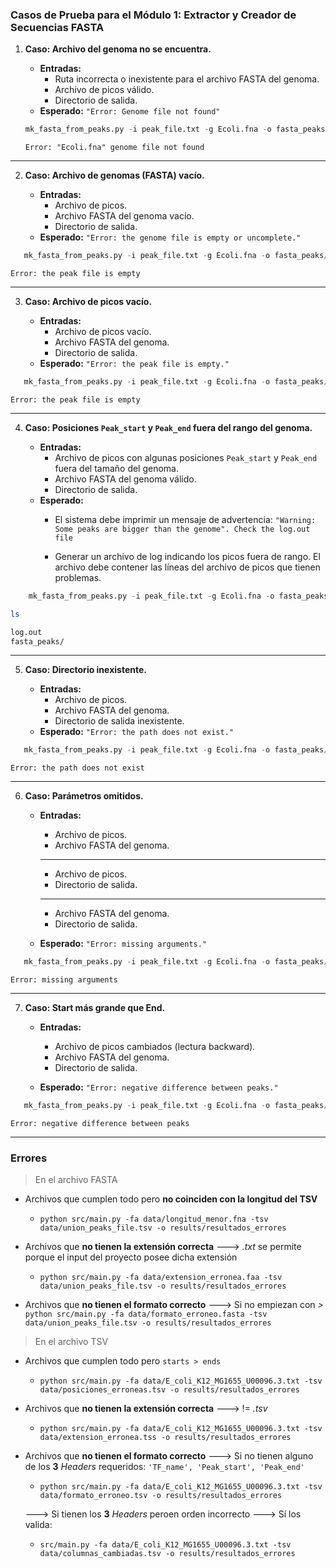 ### Casos de Prueba para el Módulo 1: Extractor y Creador de Secuencias FASTA


1.  **Caso: Archivo del genoma no se encuentra.**
    
    -   **Entradas:**
        -   Ruta incorrecta o inexistente para el archivo FASTA del genoma.
        -   Archivo de picos válido.
        -   Directorio de salida.
    -   **Esperado:** `"Error: Genome file not found"`
    
    ```python
    mk_fasta_from_peaks.py -i peak_file.txt -g Ecoli.fna -o fasta_peaks/ 
    ```
    ```
    Error: "Ecoli.fna" genome file not found
    ```
 
  ---
2.  **Caso: Archivo de genomas (FASTA) vacío.**
    
    -   **Entradas:**
        -   Archivo de picos.
        -   Archivo FASTA del genoma vacío.
        -   Directorio de salida.
    -   **Esperado:** `"Error: the genome file is empty or uncomplete."`

 ```python
    mk_fasta_from_peaks.py -i peak_file.txt -g Ecoli.fna -o fasta_peaks/ 
```
  
```
Error: the peak file is empty
``` 
---
3.  **Caso: Archivo de picos vacío.**
    
    -   **Entradas:**
        -   Archivo de picos vacío.
        -   Archivo FASTA del genoma.
        -   Directorio de salida.
    -   **Esperado:** `"Error: the peak file is empty."`

 ```python
    mk_fasta_from_peaks.py -i peak_file.txt -g Ecoli.fna -o fasta_peaks/ 
```
  
```
Error: the peak file is empty
```
---
4.  **Caso: Posiciones `Peak_start` y `Peak_end` fuera del rango del genoma.**
    
    -   **Entradas:**
        -   Archivo de picos con algunas posiciones `Peak_start` y `Peak_end` fuera del tamaño del genoma.
        -   Archivo FASTA del genoma válido.
        -   Directorio de salida.
    -   **Esperado:**
        -   El sistema debe imprimir un mensaje de advertencia: `"Warning: Some peaks are bigger than the genome". Check the log.out file`
        
        -   Generar un archivo de log indicando los picos fuera de rango. El archivo debe contener las líneas del archivo de picos que tienen problemas.

```python
    mk_fasta_from_peaks.py -i peak_file.txt -g Ecoli.fna -o fasta_peaks/ 
```

```bash
ls
```

```bash
log.out
fasta_peaks/
```
---
5.  **Caso: Directorio inexistente.**
    
    -   **Entradas:**
        -   Archivo de picos.
        -   Archivo FASTA del genoma.
        -   Directorio de salida inexistente.
    -   **Esperado:** `"Error: the path does not exist."`

 ```python
    mk_fasta_from_peaks.py -i peak_file.txt -g Ecoli.fna -o fasta_peaks/ 
```
  
```
Error: the path does not exist
```
---
6.  **Caso: Parámetros omitidos.**
    
    -   **Entradas:**
        -   Archivo de picos.
        -   Archivo FASTA del genoma.
		---
		-   Archivo de picos.
        -   Directorio de salida.
		---
        -   Archivo FASTA del genoma.
        -   Directorio de salida.
		
    -   **Esperado:** `"Error: missing arguments."`

 ```python
    mk_fasta_from_peaks.py -i peak_file.txt -g Ecoli.fna -o fasta_peaks/ 
```
  
```
Error: missing arguments
```
---
7.  **Caso: Start más grande que End.**
    
    -   **Entradas:**
        -   Archivo de picos cambiados (lectura backward).
        -   Archivo FASTA del genoma.
        -   Directorio de salida.
		
    -   **Esperado:** `"Error: negative difference between peaks."`

 ```python
    mk_fasta_from_peaks.py -i peak_file.txt -g Ecoli.fna -o fasta_peaks/ 
```
  
```
Error: negative difference between peaks
```
---

### Errores
> En el archivo FASTA
- Archivos que cumplen todo pero **no coinciden con la longitud del TSV**
	- ``python src/main.py -fa data/longitud_menor.fna -tsv data/union_peaks_file.tsv -o results/resultados_errores``

- Archivos que **no tienen la extensión correcta** ---> *.txt* se permite porque el input del proyecto posee dicha extensión
	- ``python src/main.py -fa data/extension_erronea.faa -tsv data/union_peaks_file.tsv -o results/resultados_errores``

- Archivos que **no tienen el formato correcto** ---> Si no empiezan con *>*
``python src/main.py -fa data/formato_erroneo.fasta -tsv data/union_peaks_file.tsv -o results/resultados_errores``

> En el archivo TSV
- Archivos que cumplen todo pero ``starts > ends`` 
	- ``python src/main.py -fa data/E_coli_K12_MG1655_U00096.3.txt -tsv data/posiciones_erroneas.tsv -o results/resultados_errores``

- Archivos que **no tienen la extensión correcta** ---> != *.tsv*
	- ``python src/main.py -fa data/E_coli_K12_MG1655_U00096.3.txt -tsv data/extension_erronea.tss -o results/resultados_errores``

- Archivos que **no tienen el formato correcto** 
---> Si no tienen alguno de los **3** *Headers* requeridos: ``'TF_name', 'Peak_start', 'Peak_end'``
	- ``python src/main.py -fa data/E_coli_K12_MG1655_U00096.3.txt -tsv data/formato_erroneo.tsv -o results/resultados_errores``

	---> Si tienen los **3** *Headers* peroen orden incorrecto ---> Sí los valida:
	- ``src/main.py -fa data/E_coli_K12_MG1655_U00096.3.txt -tsv data/columnas_cambiadas.tsv -o results/resultados_errores``